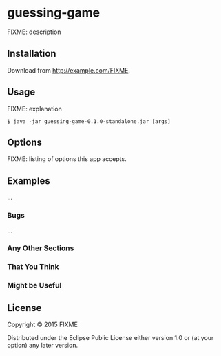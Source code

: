 # guessing-game

FIXME: description

## Installation

Download from http://example.com/FIXME.

## Usage

FIXME: explanation

    $ java -jar guessing-game-0.1.0-standalone.jar [args]

## Options

FIXME: listing of options this app accepts.

## Examples

...

### Bugs

...

### Any Other Sections
### That You Think
### Might be Useful

## License

Copyright © 2015 FIXME

Distributed under the Eclipse Public License either version 1.0 or (at
your option) any later version.
